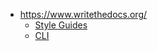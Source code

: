 

- <https://www.writethedocs.org/>
  - [Style Guides](https://www.writethedocs.org/guide/writing/style-guides/)
  - [CLI](https://www.writethedocs.org/guide/writing/style-guides/#command-line-resources)


